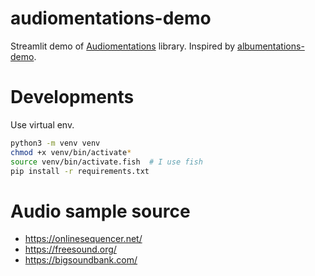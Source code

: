 # audiomentations-demo
Streamlit demo of [Audiomentations](https://github.com/iver56/audiomentations) library. Inspired by [albumentations-demo](https://github.com/IliaLarchenko/albumentations-demo).

# Developments
Use virtual env.
```sh
python3 -m venv venv
chmod +x venv/bin/activate*
source venv/bin/activate.fish  # I use fish
pip install -r requirements.txt
```

# Audio sample source
* https://onlinesequencer.net/
* https://freesound.org/
* https://bigsoundbank.com/